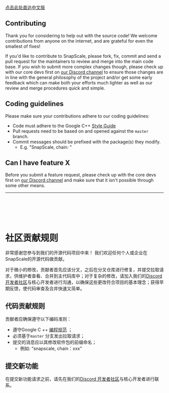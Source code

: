 
<a href="#chinese">点击此处直达中文版 </a>


## Contributing

Thank you for considering to help out with the source code! We welcome 
contributions from anyone on the internet, and are grateful for even the 
smallest of fixes!

If you'd like to contribute to SnapScale, please fork, fix, commit and send a 
pull request for the maintainers to review and merge into the main code base. If
you wish to submit more complex changes though, please check up with our core 
devs first on [our Discord channel](https://discord.gg/wKkjUnQ) to 
ensure those changes are in line with the general philosophy of the project 
and/or get some early feedback which can make both your efforts much lighter as
well as our review and merge procedures quick and simple.

## Coding guidelines

Please make sure your contributions adhere to our coding guidelines:

 * Code must adhere to the Google C++ 
[Style Guide](https://google.github.io/styleguide/cppguide.html) 
 * Pull requests need to be based on and opened against the `master` branch.
 * Commit messages should be prefixed with the package(s) they modify.
   * E.g. "SnapScale, chain: "

## Can I have feature X

Before you submit a feature request, please check up with the core 
devs first on [our Discord channel](https://discord.gg/wKkjUnQ) and make sure that it isn't 
possible through some other means. 


---
<a id="chinese"></a> <br><br>
<br>
<br>
# 社区贡献规则

非常感谢您参与到我们的开源代码项目中来！ 我们欢迎任何个人或企业在SnapScale的开源代码做贡献。




对于微小的修改，贡献者首先应该分叉，之后在分叉仓库进行修复，并提交拉取请求，供维护者查看、合并到主代码库中；对于复杂的修改，请加入我们的[Discord 开发者社区](https://discord.gg/wKkjUnQ)与核心开发者进行沟通，以确保这些更改符合项目的基本理念；获得早期反馈，使代码审查及合并快速又简单。

## 代码贡献规则

贡献者应确保遵守以下编码准则：

 * 遵守Google C ++ 
[编程规范](https://google.github.io/styleguide/cppguide.html) ；
 * 必须基于`master` 分支发出拉取请求；
 * 提交的消息应以其修改软件包的前缀命名；
   * 例如: “snapscale, chain：xxx”

## 提交新功能

在提交新功能请求之前，请先在我们的[Discord 开发者社区](https://discord.gg/wKkjUnQ)与核心开发者进行联系。
